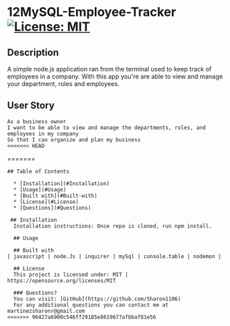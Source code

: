 # 12MySQL-Employee-Tracker   [![License: MIT](https://img.shields.io/badge/License-MIT-yellow.svg)](https://opensource.org/licenses/MIT)

## Description
A simple node.js application ran from the terminal used to keep track of employees in a company.
With this app you're are able to view and manage your department, roles and employees. 

 ## User Story
```
As a business owner
I want to be able to view and manage the departments, roles, and employees in my company
So that I can organize and plan my business
<<<<<<< HEAD
```
=======
```
## Table of Contents

  * [Installation](#Installation)
  * [Usage](#Usage)
  * [Built with](#Built-with)
  * [License](#License)
  * [Questions](#Questions)
  
 ## Installation
  Installation instructions: Once repo is cloned, run npm install. 
  
  ## Usage 

  ## Built with
| javascript | node.Js | inquirer | mySql | console.table | nodemon |

  ## License 
  This project is licensed under: MIT | https://opensource.org/licenses/MIT
  
  ### Questions?
  You can visit: [GitHub](https://github.com/Sharon1106)  
  For any additional questions you can contact me at martinezsharonr@gmail.com
>>>>>>> 96427a6900c546ff29185e8619677afbbaf81e56
